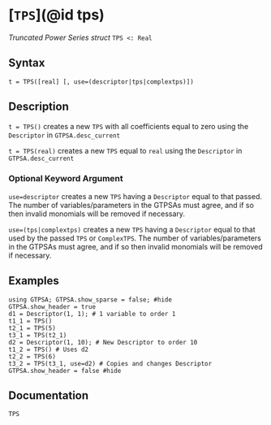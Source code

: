 # [`TPS`](@id tps)
*Truncated Power Series struct*
```TPS <: Real```
## Syntax
```
t = TPS([real] [, use=(descriptor|tps|complextps)])
```

## Description
`t = TPS()` creates a new `TPS` with all coefficients equal to zero using the `Descriptor` in `GTPSA.desc_current`

`t = TPS(real)` creates a new `TPS` equal to `real` using the `Descriptor` in `GTPSA.desc_current`

### Optional Keyword Argument

`use=descriptor` creates a new `TPS` having a `Descriptor` equal to that passed. The number of variables/parameters in the GTPSAs must agree, and if so then invalid monomials will be removed if necessary.

`use=(tps|complextps)` creates a new `TPS` having a `Descriptor` equal to that used by the passed `TPS` or `ComplexTPS`. The number of variables/parameters in the GTPSAs must agree, and if so then invalid monomials will be removed if necessary.

## Examples
```@repl desc
using GTPSA; GTPSA.show_sparse = false; #hide
GTPSA.show_header = true
d1 = Descriptor(1, 1); # 1 variable to order 1
t1_1 = TPS()
t2_1 = TPS(5)
t3_1 = TPS(t2_1)
d2 = Descriptor(1, 10); # New Descriptor to order 10
t1_2 = TPS() # Uses d2
t2_2 = TPS(6)
t3_2 = TPS(t3_1, use=d2) # Copies and changes Descriptor
GTPSA.show_header = false #hide
```

## Documentation
```@docs
TPS
```